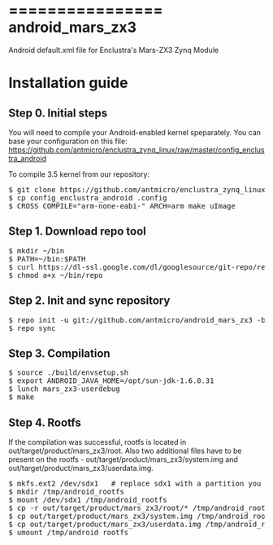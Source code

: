 ================
android_mars_zx3
================

Android default.xml file for Enclustra's Mars-ZX3 Zynq Module

Installation guide
==================

Step 0. Initial steps
---------------------

You will need to compile your Android-enabled kernel speparately. You can base your configuration on this file: https://github.com/antmicro/enclustra_zynq_linux/raw/master/config_enclustra_android

To compile 3.5 kernel from our repository:
<pre>
$ git clone https://github.com/antmicro/enclustra_zynq_linux.git
$ cp config_enclustra_android .config
$ CROSS_COMPILE="arm-none-eabi-" ARCH=arm make uImage
</pre>

Step 1. Download repo tool
--------------------------

<pre>
$ mkdir ~/bin
$ PATH=~/bin:$PATH
$ curl https://dl-ssl.google.com/dl/googlesource/git-repo/repo > ~/bin/repo
$ chmod a+x ~/bin/repo
</pre>

Step 2. Init and sync repository
--------------------------------

<pre>
$ repo init -u git://github.com/antmicro/android_mars_zx3 -b master -m default.xml
$ repo sync
</pre>

Step 3. Compilation
-------------------

<pre>
$ source ./build/envsetup.sh
$ export ANDROID_JAVA_HOME=/opt/sun-jdk-1.6.0.31
$ lunch mars_zx3-userdebug
$ make
</pre>


Step 4. Rootfs
--------------

If the compilation was successful, rootfs is located in out/target/product/mars_zx3/root.
Also two additional files have to be present on the rootfs - out/target/product/mars_zx3/system.img and out/target/product/mars_zx3/userdata.img.

<pre>
$ mkfs.ext2 /dev/sdx1   # replace sdx1 with a partition you want to use
$ mkdir /tmp/android_rootfs
$ mount /dev/sdx1 /tmp/android_rootfs
$ cp -r out/target/product/mars_zx3/root/* /tmp/android_rootfs/
$ cp out/target/product/mars_zx3/system.img /tmp/android_rootfs/
$ cp out/target/product/mars_zx3/userdata.img /tmp/android_rootfs
$ umount /tmp/android_rootfs
</pre>
